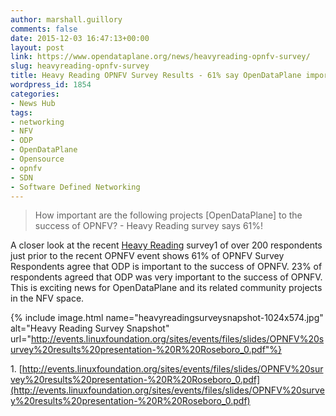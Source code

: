 ```yaml
---
author: marshall.guillory
comments: false
date: 2015-12-03 16:47:13+00:00
layout: post
link: https://www.opendataplane.org/news/heavyreading-opnfv-survey/
slug: heavyreading-opnfv-survey
title: Heavy Reading OPNFV Survey Results - 61% say OpenDataPlane important!
wordpress_id: 1854
categories:
- News Hub
tags:
- networking
- NFV
- ODP
- OpenDataPlane
- Opensource
- opnfv
- SDN
- Software Defined Networking
---
```


<blockquote>
How important are the following projects [OpenDataPlane] to the success of OPNFV? - Heavy Reading survey says 61%!
</blockquote>

A closer look at the recent [Heavy Reading](http://www.heavyreading.com/) survey1 of over 200 respondents just prior to the recent OPNFV event shows 61% of OPNFV Survey Respondents agree that ODP is important to the success of OPNFV. 23% of respondents agreed that ODP was very important to the success of OPNFV. This is exciting news for OpenDataPlane and its related community projects in the NFV space.

{% include image.html name="heavyreadingsurveysnapshot-1024x574.jpg" alt="Heavy Reading Survey Snapshot" url="http://events.linuxfoundation.org/sites/events/files/slides/OPNFV%20survey%20results%20presentation-%20R%20Roseboro_0.pdf"%}

1. [http://events.linuxfoundation.org/sites/events/files/slides/OPNFV%20survey%20results%20presentation-%20R%20Roseboro_0.pdf](http://events.linuxfoundation.org/sites/events/files/slides/OPNFV%20survey%20results%20presentation-%20R%20Roseboro_0.pdf)
